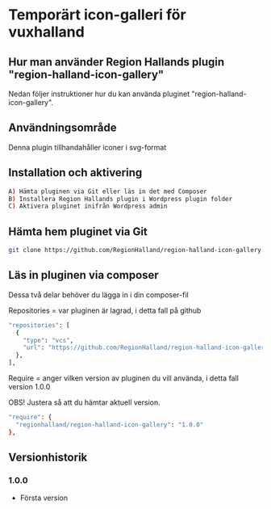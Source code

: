 # Temporärt icon-galleri för vuxhalland

## Hur man använder Region Hallands plugin "region-halland-icon-gallery"

Nedan följer instruktioner hur du kan använda pluginet "region-halland-icon-gallery".


## Användningsområde

Denna plugin tillhandahåller iconer i svg-format


## Installation och aktivering

```sh
A) Hämta pluginen via Git eller läs in det med Composer
B) Installera Region Hallands plugin i Wordpress plugin folder
C) Aktivera pluginet inifrån Wordpress admin
```


## Hämta hem pluginet via Git

```sh
git clone https://github.com/RegionHalland/region-halland-icon-gallery.git
```


## Läs in pluginen via composer

Dessa två delar behöver du lägga in i din composer-fil

Repositories = var pluginen är lagrad, i detta fall på github

```sh
"repositories": [
  {
    "type": "vcs",
    "url": "https://github.com/RegionHalland/region-halland-icon-gallery.git"
  },
],
```
Require = anger vilken version av pluginen du vill använda, i detta fall version 1.0.0

OBS! Justera så att du hämtar aktuell version.

```sh
"require": {
  "regionhalland/region-halland-icon-gallery": "1.0.0"
},
```


## Versionhistorik

### 1.0.0
- Första version